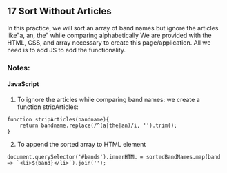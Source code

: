 ## 17 Sort Without Articles
In this practice, we will sort an array of band names but ignore the articles like"a, an, the" while comparing alphabetically
We are provided with the HTML, CSS, and array necessary to create this page/application. All we need is to add JS to add the functionality.

### Notes:
#### JavaScript
1. To ignore the articles while comparing band names: we create a function stripArticles:
```
function stripArticles(bandname){
    return bandname.replace(/^(a|the|an)/i, '').trim();
}
```

2. To append the sorted array to HTML element
```
document.querySelector('#bands').innerHTML = sortedBandNames.map(band => `<li>${band}</li>`).join('');
```
